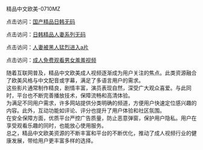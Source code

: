 精品中文欧美-0710MZ

点击访问：<a href="https://heiliaoxwd5i8.pages.dev">国产精品日韩无码</a>

点击访问：<a href="https://heiliaowt0d7p.pages.dev">日韩精品人妻系列无码</a>

点击访问：<a href="https://heiliaoga6s9v.pages.dev">人妻被黑人猛烈进入a片</a>

点击访问：<a href="https://heiliaoow5kzm.pages.dev">成人免费观看男女羞羞视频</a>

随着互联网普及，精品中文欧美成人视频逐渐成为用户关注的焦点。此类资源融合了欧美风格与中文配音或字幕，满足了多语言用户的需求。  
这些影片通常制作精良，剧情丰富，演员表现自然，深受广大观众喜爱。与此同时，平台也不断完善播放技术，保障流畅和高清体验。  
为满足不同用户需求，许多网站提供分类明确的频道，方便用户快速定位感兴趣的内容。此外，互动功能如评论、评分也提升了用户体验和社区氛围。  
在安全保障方面，优质平台严控广告质量，防止恶意弹窗，保护用户隐私。用户在享受观看乐趣的同时，也能放心使用服务。  
总之，精品中文欧美资源的不断丰富和平台的不断优化，推动了成人视频行业的健康发展，带给用户更丰富多样的选择。

<span style="display:none;">[Canonical link]( )</span>
